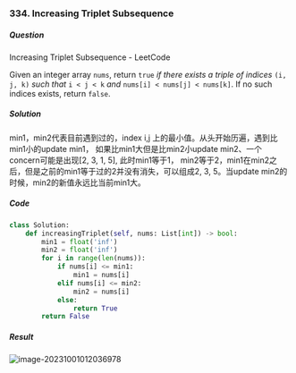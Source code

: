 ### 334. Increasing Triplet Subsequence

##### Question

Increasing Triplet Subsequence - LeetCode

Given an integer array `nums`, return `true` *if there exists a triple of indices* `(i, j, k)` *such that* `i < j < k` *and* `nums[i] < nums[j] < nums[k]`. If no such indices exists, return `false`.

##### Solution

min1，min2代表目前遇到过的，index i,j 上的最小值。从头开始历遍，遇到比min1小的update min1， 如果比min1大但是比min2小update min2、一个concern可能是出现[2, 3, 1, 5], 此时min1等于1， min2等于2，min1在min2之后，但是之前的min1等于过的2并没有消失，可以组成2, 3, 5。当update min2的时候，min2的新值永远比当前min1大。



##### Code

```python
class Solution:
    def increasingTriplet(self, nums: List[int]) -> bool:
        min1 = float('inf')
        min2 = float('inf')
        for i in range(len(nums)):
            if nums[i] <= min1:
                min1 = nums[i]
            elif nums[i] <= min2:
                min2 = nums[i]
            else:
                return True
        return False
```



##### Result

![image-20231001012036978](D:\CS\Algorithm\Algorithm-Notes\Pictures\image-20231001012036978.png)